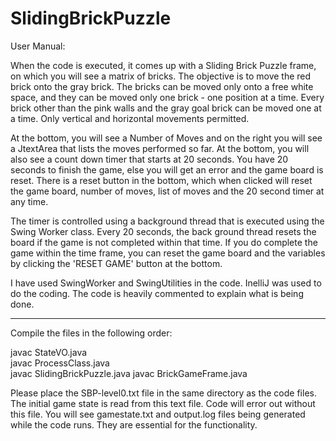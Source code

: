 # SlidingBrickPuzzle

User Manual:

   When the code is executed, it comes up with a Sliding Brick Puzzle frame, on which you will see a matrix of bricks. The objective is to move the red brick onto the gray brick. The bricks can be moved only onto a free white space, and they can be moved only one brick - one position at a time. Every brick other than the pink walls and the gray goal brick can be moved one at a time. Only vertical and horizontal movements permitted.

At the bottom, you will see a Number of Moves and on the right you will see a JtextArea that lists the moves performed so far.
At the bottom, you will also see a count down timer that starts at 20 seconds. You have 20 seconds to finish the game, else you will get an error and the game board is reset. 
There is a reset button in the bottom, which when clicked will reset the game board, number of moves, list of moves and the 20 second timer  at any time. 

The timer is controlled using a background thread that is executed using the Swing Worker class. Every 20 seconds, the back ground thread resets the board if the game is not completed within that time. If you do complete the game within the time frame, you can reset the game board and the variables by clicking the 'RESET GAME' button at the bottom. 

I have used SwingWorker and SwingUtilities in the code. InelliJ was used to do the coding. The code is heavily commented to explain what is being done. 

-------------------------------------------------------------------------------------------------

Compile the files in the following order:

javac StateVO.java            
javac ProcessClass.java       
javac SlidingBrickPuzzle.java 
javac BrickGameFrame.java     

Please place the SBP-level0.txt file in the same directory as the code files. The initial game state is read from this text file. Code will error out without this file. You will see gamestate.txt and output.log files being generated while the code runs. They are essential for the functionality.
